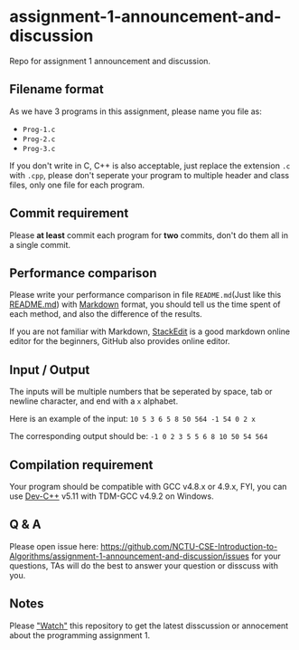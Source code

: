 # assignment-1-announcement-and-discussion
Repo for assignment 1 announcement and discussion.

## Filename format
As we have 3 programs in this assignment, please name you file as:
 - `Prog-1.c`
 - `Prog-2.c`
 - `Prog-3.c`

If you don't write in C, C++ is also acceptable, just replace the extension `.c` with `.cpp`, please don't seperate your program to multiple header and class files, only one file for each program.

## Commit requirement
Please **at least** commit each program for **two** commits, don't do them all in a single commit.

## Performance comparison
Please write your performance comparison in file `README.md`(Just like this [README.md](https://github.com/NCTU-CSE-Introduction-to-Algorithms/assignment-1-announcement-and-discussion/blob/master/README.md)) with [Markdown](https://zh.wikipedia.org/zh-tw/Markdown) format, you should tell us the time spent of each method, and also the difference of the results.

If you are not familiar with Markdown, [StackEdit](https://stackedit.io/editor) is a good markdown online editor for the beginners, GitHub also provides online editor.

## Input / Output

The inputs will be multiple numbers that be seperated by space, tab or newline character, and end  with a `x` alphabet.

Here is an example of the input:
`10 5 3 6 5 8 50 564 -1 54 0 2 x`

The corresponding output should be:
`-1 0 2 3 5 5 6 8 10 50 54 564`

## Compilation requirement
Your program should be compatible with GCC v4.8.x or 4.9.x, FYI, you can use [Dev-C++](https://sourceforge.net/projects/orwelldevcpp/) v5.11 with TDM-GCC v4.9.2 on Windows.

## Q & A
Please open issue here: https://github.com/NCTU-CSE-Introduction-to-Algorithms/assignment-1-announcement-and-discussion/issues for your questions, TAs will do the best to answer your question or disscuss with you.

## Notes
Please ["Watch"](https://github.com/NCTU-CSE-Introduction-to-Algorithms/assignment-1-announcement-and-discussion/subscription) this repository to get the latest disscussion or annocement about the programming assignment 1.
